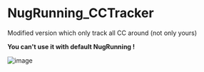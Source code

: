 # NugRunning_CCTracker
Modified version which only track all CC around (not only yours)

**You can't use it with default NugRunning !**

![image](https://github.com/user-attachments/assets/c7b884d3-96ec-43a4-a8ff-8adf33326ce3)
